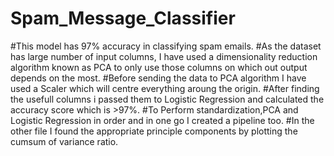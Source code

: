 # Spam_Message_Classifier
#This model has 97% accuracy in classifying spam emails.
#As the dataset has large number of input columns, I have used a dimensionality reduction algorithm known as PCA to only use those columns on which out output depends on the most.
#Before sending the data to PCA algorithm I have used a Scaler which will centre everything aroung the origin.
#After finding the usefull columns i passed them to Logistic Regression and calculated the accuracy score which is >97%.
#To Perform standardization,PCA and Logistic Regression in order and in one go I created a pipeline too.
#In the other file I found the appropriate principle components by plotting the cumsum of variance ratio.
